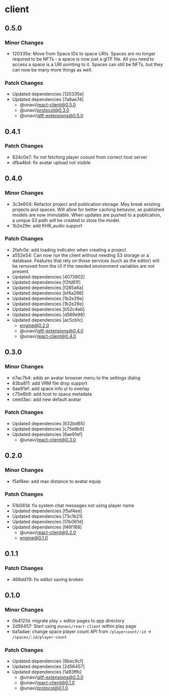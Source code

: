 # client

## 0.5.0

### Minor Changes

- 120335e: Move from Space IDs to space URIs. Spaces are no longer required to be NFTs - a space is now just a glTF file. All you need to access a space is a URI pointing to it. Spaces can still be NFTs, but they can now be many more things as well.

### Patch Changes

- Updated dependencies [120335e]
- Updated dependencies [7a8ae74]
  - @unavi/react-client@0.5.0
  - @unavi/protocol@0.3.0
  - @unavi/gltf-extensions@0.5.0

## 0.4.1

### Patch Changes

- 824c0e7: fix not fetching player coount from correct host server
- dfba4bd: fix avatar upload not visible

## 0.4.0

### Minor Changes

- 3c3e604: Refactor project and publication storage. May break existing projects and spaces. Will allow for better caching behavior, as published models are now immutable. When updates are pushed to a publication, a unique S3 path will be created to store the model.
- 1b2e29e: add KHR_audio support

### Patch Changes

- 2fafc0e: add loading indicator when creating a project
- a552e54: Can now run the client without needing S3 storage or a database. Features that rely on those services (such as the editor) will be removed from the UI if the needed environment variables are not present.
- Updated dependencies [4073902]
- Updated dependencies [f2fd61f]
- Updated dependencies [f285a6a]
- Updated dependencies [bf4a266]
- Updated dependencies [1b2e29e]
- Updated dependencies [1b2e29e]
- Updated dependencies [b52c4eb]
- Updated dependencies [d569e98]
- Updated dependencies [ac5cb1c]
  - engine@0.2.0
  - @unavi/gltf-extensions@0.4.0
  - @unavi/react-client@0.4.0

## 0.3.0

### Minor Changes

- e7ac7b4: adds an avatar browser menu to the settings dialog
- 83ba811: add VRM file drop support
- 6ae91ef: add space info ui to overlay
- c75e6b9: add host to space metadata
- ceed3ac: add new default avatar

### Patch Changes

- Updated dependencies [632bd65]
- Updated dependencies [c75e6b9]
- Updated dependencies [6ae91ef]
  - @unavi/react-client@0.3.0

## 0.2.0

### Minor Changes

- f5af4ee: add max distance to avatar equip

### Patch Changes

- 51b061d: fix system chat messages not using player name
- Updated dependencies [f5af4ee]
- Updated dependencies [73c1b21]
- Updated dependencies [51b061d]
- Updated dependencies [f46f168]
  - @unavi/react-client@0.2.0
  - engine@0.1.0

## 0.1.1

### Patch Changes

- 468dd79: fix editor saving broken

## 0.1.0

### Minor Changes

- 0b4121d: migrate play + editor pages to app directory
- 2d56457: Start using `@unavi/react-client` within play page
- ba1adae: change space player count API from `/playercount/:id` -> `/spaces/:id/player-count`

### Patch Changes

- Updated dependencies [8bec9cf]
- Updated dependencies [2d56457]
- Updated dependencies [1a93ffb]
  - @unavi/gltf-extensions@0.3.0
  - @unavi/react-client@0.1.0
  - @unavi/protocol@0.1.0
